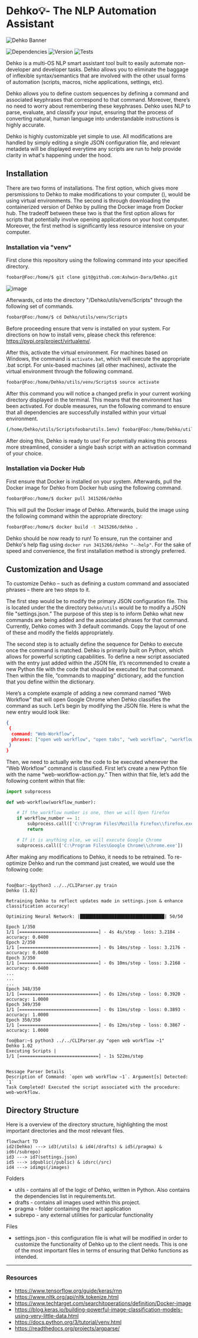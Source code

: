 # Dehko💡- The NLP Automation Assistant

![Dehko Banner](drafts/readme-logo/Dehko-Banner.png)


![Dependencies](https://img.shields.io/badge/Dependencies-Up%20to%20Date.-brightgreen) ![Version](https://img.shields.io/badge/Dehko%20Version-1.02-blue) ![Tests](https://img.shields.io/badge/Tests-65%20passing%2C%203%20failing-red)

Dehko is a multi-OS NLP smart assistant tool built to easily automate non-developer and developer tasks. Dehko allows you to eliminate the baggage of inflexible syntax/semantics that are involved with the other usual forms of automation (scripts, macros, niche applications, settings, etc). 

Dehko allows you to define custom sequences by defining a command and associated keyphrases that correspond to that command. Moreover, there’s no need to worry about remembering these keyphrases. Dehko uses NLP to parse, evaluate, and classify your input, ensuring that the process of converting natural, human language into understandable instructions is highly accurate. 

Dehko is highly customizable yet simple to use. All modifications are handled by simply editing a single JSON configuration file, and relevant metadeta will be displayed everytime any scripts are run to help provide clarity in what's happening under the hood. 


## Installation

There are two forms of installations. The first option, which gives more persmissions to Dehko to make modifications to your computer (), would be using virtual environments. The second is through downloading the containerized version of Dehko by pulling the Docker image from Docker hub. The tradeoff between these two is that the first option allows for scripts that potentially involve opening applications on your host computer. Moreover, the first method is significantly less resource intensive on your computer. 

### Installation via "venv"

First clone this repository using the following command into your specified directory. 

```bash 
foobar@Foo:/home/$ git clone git@github.com:Ashwin-Dara/Dehko.git
```

![image](images/code-snippets/1-Git-Clone-Snippet.png)

Afterwards, cd into the directory "/Dehko/utils/venv/Scripts" through the following set of commands. 

```bash 
foobar@Foo:/home/$ cd Dehko/utils/venv/Scripts 
```
Before proceeding ensure that venv is installed on your system. For directions on how to install venv, please check this reference: https://pypi.org/project/virtualenv/. 

After this, activate the virtual environment. For machines based on Windows, the command is `activate.bat`, which will execute the appropriate .bat script. For unix-based machines (all other machines), activate the virtual environment through the following command. 
```bash 
foobar@Foo:/home/Dehko/utils/venv/Scripts$ source activate
```
After this command you will notice a changed prefix in your current working directory displayed in the terminal. This means that the environment has been activated. For double measures, run the following command to ensure that all dependencies are successfully installed within your virtual environment. 

```bash
(/home/Dehko/utils/Scriptsfoobarutils.1env) foobar@Foo:/home/Dehko/utils/venv/Scripts$ pip3 install -r ../requirements.txt
```

After doing this, Dehko is ready to use! For potentially making this process more streamlined, consider a single bash script with an activation command of your choice. 

### Installation via Docker Hub

First ensure that Docker is installed on your system. Afterwards, pull the Docker image for Dehko from Docker hub using the following command. 

```bash
foobar@Foo:/home/$ docker pull 3415266/dehko
```
This will pull the Docker image of Dehko. Afterwards, build the image using the following command within the appropriate directory: 
```bash 
foobar@Foo:/home/$ docker build -t 3415266/dehko .
```
Dehko should be now ready to run! To ensure, run the container and Dehko's help flag using `docker run 3415266/dehko "--help"`. For the sake of speed and convenience, the first installation method is strongly preferred. 

## Customization and Usage
To customize Dehko – such as defining a custom command and associated phrases – there are two steps to it. 

The first step would be to modify the primary JSON configuration file. This is located under the the directory `Dehko/utils` would be to modify a JSON file "settings.json.” The purpose of this step is to inform Dehko what new commands are being added and the associated phrases for that command. Currently, Dehko comes with 3 default commands. Copy the layout of one of these and modify the fields appropriately. 

The second step is to actually define the sequence for Dehko to execute once the command is matched. Dehko is primarily built on Python, which allows for powerful scripting capabilities. To define a new script associated with the entry just added within the JSON file, it’s recommended to create a new Python file with the code that should be executed for that command. Then within the file, “commands to mapping” dictionary, add the function that you define within the dictionary.

Here’s a complete example of adding a new command named “Web Workflow” that will open Google Chrome when Dehko classifies the command as such. Let’s begin by modifying the JSON file. Here is what the new entry would look like:

```json
{
 {
  command: "Web-Workflow", 
  phrases: ["open web workflow", "open tabs", "web workflow", "workflow"]
 }
}
```

Then, we need to actually write the code to be executed whenever the “Web Workflow” command is classified. First let’s create a new Python file with the name “web-workflow-action.py.” Then within that file, let’s add the following content within that file: 

```python
import subprocess

def web-workflow(workflow_number):

	# If the workflow number is one, then we will Open firefox
	if workflow_number == 1: 
		subprocess.call(['C:\Program Files\Mozilla Firefox\\firefox.exe'])
		return 

	# If it is anything else, we will execute Google Chrome
	subprocess.call(['C:\Program Files\Google Chrome\\chrome.exe'])	
```

After making any modifications to Dehko, it needs to be retrained. To re-optimize Dehko and run the command just created, we would use the following code: 
```console

foo@bar:~$python3 ../../CLIParser.py train
Dehko (1.02)

Retraining Dehko to reflect updates made in settings.json & enhance classification accuracy!

Optimizing Neural Network: |████████████████████████████████| 50/50

Epoch 1/350
1/1 [==============================] - 4s 4s/step - loss: 3.2184 - accuracy: 0.0400
Epoch 2/350
1/1 [==============================] - 0s 14ms/step - loss: 3.2176 - accuracy: 0.0400
Epoch 3/350
1/1 [==============================] - 0s 10ms/step - loss: 3.2168 - accuracy: 0.0400
...
...
...
Epoch 348/350
1/1 [==============================] - 0s 12ms/step - loss: 0.3920 - accuracy: 1.0000
Epoch 349/350
1/1 [==============================] - 0s 11ms/step - loss: 0.3893 - accuracy: 1.0000
Epoch 350/350
1/1 [==============================] - 0s 12ms/step - loss: 0.3867 - accuracy: 1.0000

foo@bar:~$ python3 ../../CLIParser.py "open web workflow ~1"
Dehko 1.02
Executing Scripts |
1/1 [==============================] - 1s 522ms/step


Message Parser Details
Description of Command: `open web workflow ~1`. Argument[s] Detected: `1`
Task Completed! Executed the script associated with the procedure: web-workflow.
```

## Directory Structure
Here is a overview of the directory structure, highlighting the most important directories and the most relevant files. 

```mermaid
flowchart TD
id2(Dehko) ---> id3(/utils) & id4(/drafts) & id5(/pragma) & id6(/subrepo)
id3 ---> id7(settings.json)
id5 ---> idpublic(/public) & idsrc(/src)
id4 ---> idimgs(/images)
```

Folders
- utils - contains all of the logic of Dehko, written in Python. Also contains the dependencies list in requirements.txt.
- drafts - contains all images used within this project. 
- pragma - folder containing the react application
- subrepo - any external utilities for particular functionality 

Files 
- settings.json - this configuration file is what will be modified in order to customize the functionality of Dehko up to the client needs. This is one of the most important files in terms of ensuring that Dehko functions as intended.

-----

### Resources
- https://www.tensorflow.org/guide/keras/rnn
- https://www.nltk.org/api/nltk.tokenize.html
- https://www.techtarget.com/searchitoperations/definition/Docker-image
- https://blog.keras.io/building-powerful-image-classification-models-using-very-little-data.html
- https://docs.python.org/3/tutorial/venv.html
- https://readthedocs.org/projects/argparse/